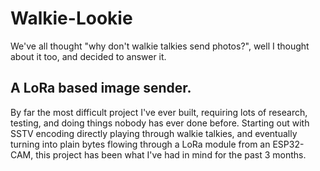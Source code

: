 # Walkie-Lookie
We've all thought "why don't walkie talkies send photos?", well I thought about it too, and decided to answer it.
## A LoRa based image sender.
By far the most difficult project I've ever built, requiring lots of research, testing, and doing things nobody has ever done before. Starting out with SSTV encoding directly playing through walkie talkies, and eventually turning into plain bytes flowing through a LoRa module from an ESP32-CAM, this project has been what I've had in mind for the past 3 months.
